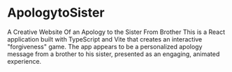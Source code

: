 # ApologytoSister
A Creative Website Of an Apology to the Sister From Brother
This is a React application built with TypeScript and Vite that creates an interactive "forgiveness" game. The app appears to be a personalized apology message from a brother to his sister, presented as an engaging, animated experience.
